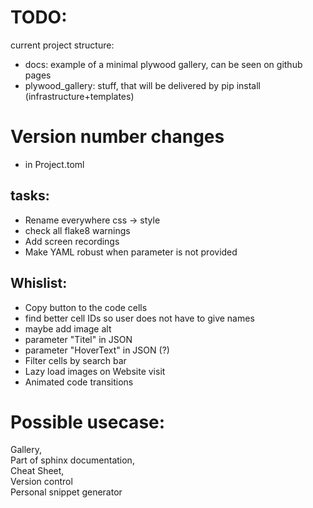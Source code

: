 # TODO:

current project structure:

* docs: example of a minimal  plywood gallery, can be seen on github pages
* plywood_gallery: stuff, that will be delivered by pip install (infrastructure+templates)

# Version number changes

+ in Project.toml

## tasks:

* Rename everywhere css -> style
* check all flake8 warnings 
* Add screen recordings
* Make YAML robust when parameter is not provided

## Whislist:
* Copy button to the code cells
* find better cell IDs so user does not have to give names
* maybe add image alt
* parameter "Titel" in JSON 
* parameter "HoverText" in JSON  (?)
* Filter cells by search bar
* Lazy load images on Website visit
* Animated code transitions


# Possible usecase: 
Gallery,   
Part of sphinx documentation,  
Cheat Sheet,  
Version control  
Personal snippet generator
  